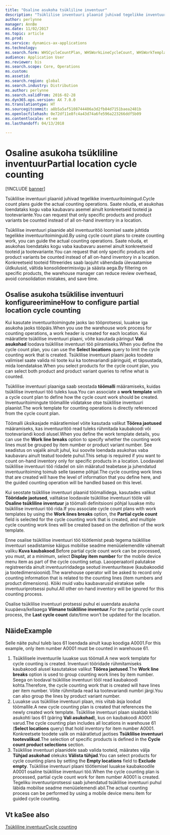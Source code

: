 ```yaml
---
title: "Osaline asukoha tsükliline inventuur"
description: "Tsüklilise inventuuri plaanid juhivad tegelikke inventuuritoimingud. Saate nõuda, et asukohas loendataks kogu vaba kaubavaru asemel ainult konkreetseid tooteid ja tootevariante."
author: perlynne
manager: AnnBe
ms.date: 11/02/2017
ms.topic: article
ms.prod: 
ms.service: dynamics-ax-applications
ms.technology: 
ms.search.form: WHSCycleCountPlan, WHSWorkLineCycleCount, WHSWorkTemplateLineGroup, WHSWorkTemplateTable
audience: Application User
ms.reviewer: bis
ms.search.scope: Core, Operations
ms.custom: 
ms.assetid: 
ms.search.region: global
ms.search.industry: Distribution
ms.author: perlynne
ms.search.validFrom: 2016-02-28
ms.dyn365.ops.version: AX 7.0.0
ms.translationtype: HT
ms.sourcegitcommit: a8b5a5af5108744406a3d2fb84d7151baea2481b
ms.openlocfilehash: 0e72df11e8fc4a43d74a6fe596a223266ddf5b09
ms.contentlocale: et-ee
ms.lasthandoff: 04/13/2018

---
```


# <a name="partial-location-cycle-counting"></a><span data-ttu-id="84c80-104">Osaline asukoha tsükliline inventuur</span><span class="sxs-lookup"><span data-stu-id="84c80-104">Partial location cycle counting</span></span>

[!INCLUDE [banner](../includes/banner.md)]

<span data-ttu-id="84c80-105">Tsüklilise inventuuri plaanid juhivad tegelikke inventuuritoimingud.</span><span class="sxs-lookup"><span data-stu-id="84c80-105">Cycle count plans guide the actual counting operations.</span></span> <span data-ttu-id="84c80-106">Saate nõuda, et asukohas loendataks kogu vaba kaubavaru asemel ainult konkreetseid tooteid ja tootevariante.</span><span class="sxs-lookup"><span data-stu-id="84c80-106">You can request that only specific products and product variants be counted instead of all on-hand inventory in a location.</span></span>

<span data-ttu-id="84c80-107">Tsüklilise inventuuri plaanide abil inventuuritöö loomisel saate juhtida tegelikke inventuuritoiminguid.</span><span class="sxs-lookup"><span data-stu-id="84c80-107">By using cycle count plans to create counting work, you can guide the actual counting operations.</span></span> <span data-ttu-id="84c80-108">Saate nõuda, et asukohas loendataks kogu vaba kaubavaru asemel ainult konkreetseid tooteid ja tootevariante.</span><span class="sxs-lookup"><span data-stu-id="84c80-108">You can request that only specific products and product variants be counted instead of all on-hand inventory in a location.</span></span> <span data-ttu-id="84c80-109">Konkreetseid tooteid filtreerides saab laojuht vähendada ülevaatamise üldkulusid, vältida konsolideerimisvigu ja säästa aega.</span><span class="sxs-lookup"><span data-stu-id="84c80-109">By filtering on specific products, the warehouse manager can reduce review overhead, avoid consolidation mistakes, and save time.</span></span>

## <a name="how-to-configure-partial-location-cycle-counting"></a><span data-ttu-id="84c80-110">Osalise asukoha tsüklilise inventuuri konfigureerimine</span><span class="sxs-lookup"><span data-stu-id="84c80-110">How to configure partial location cycle counting</span></span>
<span data-ttu-id="84c80-111">Kui kasutate inventuuritoimingute jaoks lao tööprotsessi, luuakse iga asukoha jaoks tööpäis.</span><span class="sxs-lookup"><span data-stu-id="84c80-111">When you use the warehouse work process for counting operations, a work header is created for each location.</span></span> <span data-ttu-id="84c80-112">Kui määratlete tsüklilise inventuuri plaani, võite kasutada päringut **Vali asukohad** loodava tsüklilise inventuuri töö piiramiseks.</span><span class="sxs-lookup"><span data-stu-id="84c80-112">When you define the cycle count plan, you can use the **Select locations** query to limit the cycle counting work that is created.</span></span> <span data-ttu-id="84c80-113">Tsüklilise inventuuri plaani jaoks toodete valimisel saate valida nii toote kui ka tootevariandi päringuid, et täpsustada, mida loendatakse.</span><span class="sxs-lookup"><span data-stu-id="84c80-113">When you select products for the cycle count plan, you can select both product and product variant queries to refine what is counted.</span></span> 

<span data-ttu-id="84c80-114">Tsüklilise inventuuri plaaniga saab seostada **töömalli** määramiseks, kuidas tsüklilise inventuuri töö tuleks luua.</span><span class="sxs-lookup"><span data-stu-id="84c80-114">You can associate a **work template** with a cycle count plan to define how the cycle count work should be created.</span></span> <span data-ttu-id="84c80-115">Inventuuritoimingute töömallile viidatakse otse tsüklilise inventuuri plaanist.</span><span class="sxs-lookup"><span data-stu-id="84c80-115">The work template for counting operations is directly referenced from the cycle count plan.</span></span> 

<span data-ttu-id="84c80-116">Töömalli üksikasjade määratlemisel võite kasutada valikut **Töörea jaotused** määramiseks, kas inventuuritöö read tuleks rühmitada kaubakoodi või tootevariandi koodi alusel.</span><span class="sxs-lookup"><span data-stu-id="84c80-116">When you define the work template details, you can use the **Work line breaks** option to specify whether the counting work lines must be grouped by item number or product variant number.</span></span> <span data-ttu-id="84c80-117">See seadistus on vajalik ainult juhul, kui soovite loendada asukohas vaba kaubavaru ainult teatud toodete puhul.</span><span class="sxs-lookup"><span data-stu-id="84c80-117">This setup is required if you want to count on-hand inventory only for specific products in a location.</span></span> <span data-ttu-id="84c80-118">Loodavatel tsüklilise inventuuri töö ridadel on siin määratud teabetase ja juhendatud inventuuritoiming toimub selle taseme põhjal.</span><span class="sxs-lookup"><span data-stu-id="84c80-118">The cycle counting work lines that are created will have the level of information that you define here, and the guided counting operation will be handled based on this level.</span></span> 

<span data-ttu-id="84c80-119">Kui seostate tsüklilise inventuuri plaanid töömallidega, kasutades valikut **Tööridade jaotused**, valitakse loodavale tsüklilise inventuuri tööle väli **Osaline tsükliline inventuur** ja töömalli definitsiooni põhjal luuakse mitu tsüklilise inventuuri töö rida.</span><span class="sxs-lookup"><span data-stu-id="84c80-119">If you associate cycle count plans with work templates by using the **Work lines breaks** option, the **Partial cycle count** field is selected for the cycle counting work that is created, and multiple cycle counting work lines will be created based on the definition of the work template.</span></span> 

<span data-ttu-id="84c80-120">Enne osalise tsüklilise inventuuri töö töötlemist peab tegema tsüklilise inventuuri seadistamise käigus mobiilse seadme menüüelemendile vähemalt valiku **Kuva kaubakood**.</span><span class="sxs-lookup"><span data-stu-id="84c80-120">Before partial cycle count work can be processed, you must, at a minimum, select **Display item number** for the mobile device menu item as part of the cycle counting setup.</span></span> <span data-ttu-id="84c80-121">Laooperaatoril palutakse registreerida ainult inventuuriridadega seotud inventuuriteave (kaubakoodid ja tootedimensioonid).</span><span class="sxs-lookup"><span data-stu-id="84c80-121">The warehouse operator will be asked to record only counting information that is related to the counting lines (item numbers and product dimensions).</span></span> <span data-ttu-id="84c80-122">Kõiki muid vabu kaubavarusid eiratakse selle inventuuriprotsessi puhul.</span><span class="sxs-lookup"><span data-stu-id="84c80-122">All other on-hand inventory will be ignored for this counting process.</span></span> 

<span data-ttu-id="84c80-123">Osalise tsüklilise inventuuri protsessi puhul ei uuendata asukoha kuupäeva/kellaaega **Viimane tsükliline inventuur**.</span><span class="sxs-lookup"><span data-stu-id="84c80-123">For the partial cycle count process, the **Last cycle count** date/time won’t be updated for the location.</span></span>

## <a name="example"></a><span data-ttu-id="84c80-124">Näide</span><span class="sxs-lookup"><span data-stu-id="84c80-124">Example</span></span>
<span data-ttu-id="84c80-125">Selle näite puhul tuleb laos 61 loendada ainult kaup koodiga A0001.</span><span class="sxs-lookup"><span data-stu-id="84c80-125">For this example, only item number A0001 must be counted in warehouse 61.</span></span>

1.  <span data-ttu-id="84c80-126">Tsüklilisele inventuurile luuakse uus töömall.</span><span class="sxs-lookup"><span data-stu-id="84c80-126">A new work template for cycle counting is created.</span></span> <span data-ttu-id="84c80-127">Inventuuri tööridade rühmitamiseks kaubakoodi alusel kasutatakse valikut **Töörea jaotused**.</span><span class="sxs-lookup"><span data-stu-id="84c80-127">The **Work line breaks** option is used to group counting work lines by item number.</span></span> <span data-ttu-id="84c80-128">Seega on loodaval tsüklilise inventuuri tööl read kaubakoodi kohta.</span><span class="sxs-lookup"><span data-stu-id="84c80-128">Therefore, the cycle counting work that is created will have lines per item number.</span></span> <span data-ttu-id="84c80-129">Võite rühmitada read ka tootevariandi numbri järgi.</span><span class="sxs-lookup"><span data-stu-id="84c80-129">You can also group the lines by product variant number.</span></span>
2.  <span data-ttu-id="84c80-130">Luuakse uus tsüklilise inventuuri plaan, mis viitab äsja loodud töömallile.</span><span class="sxs-lookup"><span data-stu-id="84c80-130">A new cycle counting plan is created that references the newly created work template.</span></span> <span data-ttu-id="84c80-131">Tsüklilise inventuuri plaan sisaldab kõiki asukohti laos 61 (päring **Vali asukohad**), kus on kaubakoodi A0001 varud.</span><span class="sxs-lookup"><span data-stu-id="84c80-131">The cycle counting plan includes all locations in warehouse 61 (**Select locations** query) that hold inventory for item number A0001.</span></span> <span data-ttu-id="84c80-132">Konkreetsete toodete valik on määratletud jaotises **Tsüklilise inventuuri tootevalikud**.</span><span class="sxs-lookup"><span data-stu-id="84c80-132">The selection of specific products is defined in the **Cycle count product selections** section.</span></span>
3.  <span data-ttu-id="84c80-133">Tsüklilise inventuuri plaanidele saab valida tooteid, määrates välja **Tühjad asukohad** olekuks **Välista tühjad**.</span><span class="sxs-lookup"><span data-stu-id="84c80-133">You can select products for cycle counting plans by setting the **Empty locations** field to **Exclude empty**.</span></span> <span data-ttu-id="84c80-134">Tsüklilise inventuuri plaani töötlemisel luuakse kaubakoodile A0001 osaline tsüklilise inventuuri töö.</span><span class="sxs-lookup"><span data-stu-id="84c80-134">When the cycle counting plan is processed, partial cycle count work for item number A0001 is created.</span></span> <span data-ttu-id="84c80-135">Tegeliku inventuuriprotsessi saab juhendatud tsüklilise inventuuri puhul läbida mobiilse seadme menüüelemendi abil.</span><span class="sxs-lookup"><span data-stu-id="84c80-135">The actual counting process can be performed by using a mobile device menu item for guided cycle counting.</span></span>



<a name="see-also"></a><span data-ttu-id="84c80-136">Vt ka</span><span class="sxs-lookup"><span data-stu-id="84c80-136">See also</span></span>
--------

[<span data-ttu-id="84c80-137">Tsükliline inventuur</span><span class="sxs-lookup"><span data-stu-id="84c80-137">Cycle counting</span></span>](cycle-counting.md)


